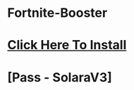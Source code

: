 # Fortnite-Booster
# [Click Here To Install](https://www.mediafire.com/file/qvvk3vat02uclal)
# [Pass - SolaraV3]
